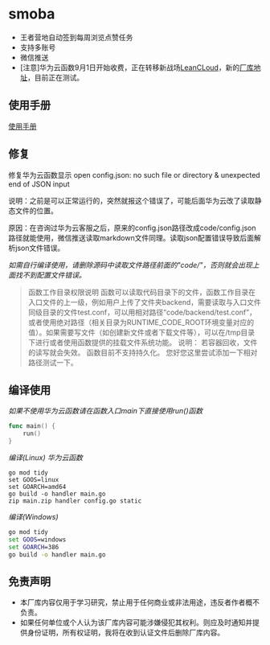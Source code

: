 # smoba
* 王者营地自动签到每周浏览点赞任务
* 支持多账号
* 微信推送
* [注意]华为云函数9月1日开始收费，正在转移新战场[LeanCLoud](https://gosmoba.vercel.app/)，新的[厂库地址](https://github.com/superggfun/smoba_LeanCloud)，目前正在测试。

## 使用手册
[使用手册](https://gosmoba.vercel.app/)

## 修复
修复华为云函数显示 open config.json: no such file or directory & unexpected end of JSON input

说明：之前是可以正常运行的，突然就报这个错误了，可能后面华为云改了读取静态文件的位置。

原因：在咨询过华为云客服之后，原来的config.json路径改成code/config.json路径就能使用，微信推送读取markdown文件同理。读取json配置错误导致后面解析json文件错误。

*如需自行编译使用，请删除源码中读取文件路径前面的"code/"，否则就会出现上面找不到配置文件错误。*

> 函数工作目录权限说明
函数可以读取代码目录下的文件，函数工作目录在入口文件的上一级，例如用户上传了文件夹backend，需要读取与入口文件同级目录的文件test.conf，可以用相对路径“code/backend/test.conf”，或者使用绝对路径（相关目录为RUNTIME_CODE_ROOT环境变量对应的值）。如果需要写文件（如创建新文件或者下载文件等），可以在/tmp目录下进行或者使用函数提供的挂载文件系统功能。
说明：
若容器回收，文件的读写就会失效。
函数目前不支持持久化。
您好您这里尝试添加一下相对路径测试一下。

## 编译使用
*如果不使用华为云函数请在函数入口main下直接使用run()函数*
```go
func main() {
	run()
}
```
*编译(Linux) 华为云函数*
```Terminal
go mod tidy
set GOOS=linux
set GOARCH=amd64
go build -o handler main.go
zip main.zip handler config.go static
```

*编译(Windows)*
```cmd
go mod tidy
set GOOS=windows
set GOARCH=386
go build -o handler main.go
```

## 免责声明
* 本厂库内容仅用于学习研究，禁止用于任何商业或非法用途，违反者作者概不负责。
* 如果任何单位或个人认为该厂库内容可能涉嫌侵犯其权利。则应及时通知并提供身份证明，所有权证明，我将在收到认证文件后删除厂库内容。
